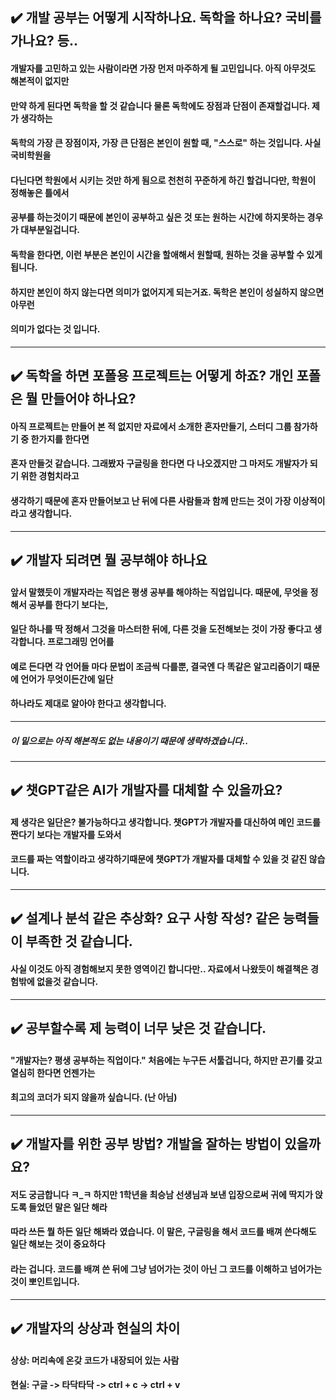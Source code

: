 ## ✔️ 개발 공부는 어떻게 시작하나요. 독학을 하나요? 국비를 가나요? 등..
#### 개발자를 고민하고 있는 사람이라면 가장 먼저 마주하게 될 고민입니다. 아직 아무것도 해본적이 없지만
#### 만약 하게 된다면 독학을 할 것 같습니다 물론 독학에도 장점과 단점이 존재할겁니다. 제가 생각하는
#### 독학의 가장 큰 장점이자, 가장 큰 단점은 본인이 원할 때, "스스로" 하는 것입니다. 사실 국비학원을
#### 다닌다면 학원에서 시키는 것만 하게 됨으로 천천히 꾸준하게 하긴 할겁니다만, 학원이 정해놓은 틀에서
#### 공부를 하는것이기 때문에 본인이 공부하고 싶은 것 또는 원하는 시간에 하지못하는 경우가 대부분일겁니다.
#### 독학을 한다면, 이런 부분은 본인이 시간을 할애해서 원할때, 원하는 것을 공부할 수 있게 됩니다.
#### 하지만 본인이 하지 않는다면 의미가 없어지게 되는거죠. 독학은 본인이 성실하지 않으면 아무런
#### 의미가 없다는 것 입니다.
----
## ✔️ 독학을 하면 포폴용 프로젝트는 어떻게 하죠? 개인 포폴은 뭘 만들어야 하나요?
#### 아직 프로젝트는 만들어 본 적 없지만 자료에서 소개한 혼자만들기, 스터디 그룹 참가하기 중 한가지를 한다면
#### 혼자 만들것 같습니다. 그래봤자 구글링을 한다면 다 나오겠지만 그 마저도 개발자가 되기 위한 경험치라고
#### 생각하기 때문에 혼자 만들어보고 난 뒤에 다른 사람들과 함께 만드는 것이 가장 이상적이라고 생각합니다.
----
## ✔️ 개발자 되려면 뭘 공부해야 하나요
#### 앞서 말했듯이 개발자라는 직업은 평생 공부를 해야하는 직업입니다. 때문에, 무엇을 정해서 공부를 한다기 보다는,
#### 일단 하나를 딱 정해서 그것을 마스터한 뒤에, 다른 것을 도전해보는 것이 가장 좋다고 생각합니다. 프로그래밍 언어를 
#### 예로 든다면 각 언어들 마다 문법이 조금씩 다를뿐, 결국엔 다 똑같은 알고리즘이기 때문에 언어가 무엇이든간에 일단
#### 하나라도 제대로 알아야 한다고 생각합니다.
----
##### 이 밑으로는 아직 해본적도 없는 내용이기 때문에 생략하겠습니다..
----
## ✔️ 챗GPT같은 AI가 개발자를 대체할 수 있을까요?
#### 제 생각은 일단은? 불가능하다고 생각합니다. 챗GPT가 개발자를 대신하여 메인 코드를 짠다기 보다는 개발자를 도와서
#### 코드를 짜는 역할이라고 생각하기때문에 챗GPT가 개발자를 대체할 수 있을 것 같진 않습니다.
----
## ✔️ 설계나 분석 같은 추상화? 요구 사항 작성? 같은 능력들이 부족한 것 같습니다.
#### 사실 이것도 아직 경험해보지 못한 영역이긴 합니다만.. 자료에서 나왔듯이 해결책은 경험밖에 없을것 같습니다.
----
## ✔️ 공부할수록 제 능력이 너무 낮은 것 같습니다.
#### "개발자는? 평생 공부하는 직업이다." 처음에는 누구든 서툴겁니다, 하지만 끈기를 갖고 열심히 한다면 언젠가는
#### 최고의 코더가 되지 않을까 싶습니다. (난 아님)
----
## ✔️ 개발자를 위한 공부 방법? 개발을 잘하는 방법이 있을까요?
#### 저도 궁금합니다 ㅋ_ㅋ 하지만 1학년을 최승남 선생님과 보낸 입장으로써 귀에 딱지가 앉도록 들었던 말은 일단 해라
#### 따라 쓰든 뭘 하든 일단 해봐라 였습니다. 이 말은, 구글링을 해서 코드를 배껴 쓴다해도 일단 해보는 것이 중요하다
#### 라는 겁니다. 코드를 배껴 쓴 뒤에 그냥 넘어가는 것이 아닌 그 코드를 이해하고 넘어가는 것이 뽀인트입니다.
----
## ✔️ 개발자의 상상과 현실의 차이
#### 상상: 머리속에 온갖 코드가 내장되어 있는 사람
#### 현실: 구글 -> 타닥타닥 -> ctrl + c -> ctrl + v
